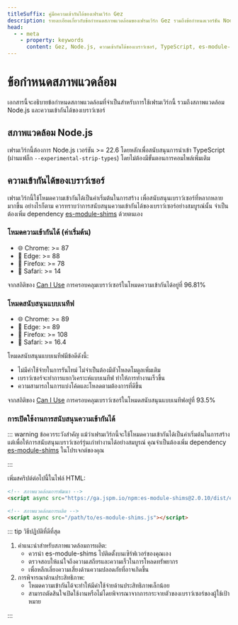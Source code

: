 ```yaml
---
titleSuffix: คู่มือความเข้ากันได้ของเฟรมเวิร์ก Gez
description: รายละเอียดเกี่ยวกับข้อกำหนดสภาพแวดล้อมของเฟรมเวิร์ก Gez รวมถึงข้อกำหนดเวอร์ชัน Node.js และคำอธิบายความเข้ากันได้ของเบราว์เซอร์ เพื่อช่วยให้นักพัฒนาตั้งค่าสภาพแวดล้อมการพัฒนาได้อย่างถูกต้อง
head:
  - - meta
    - property: keywords
      content: Gez, Node.js, ความเข้ากันได้ของเบราว์เซอร์, TypeScript, es-module-shims, การตั้งค่าสภาพแวดล้อม
---
```


# ข้อกำหนดสภาพแวดล้อม

เอกสารนี้จะอธิบายข้อกำหนดสภาพแวดล้อมที่จำเป็นสำหรับการใช้เฟรมเวิร์กนี้ รวมถึงสภาพแวดล้อม Node.js และความเข้ากันได้ของเบราว์เซอร์

## สภาพแวดล้อม Node.js

เฟรมเวิร์กนี้ต้องการ Node.js เวอร์ชัน >= 22.6 โดยหลักเพื่อสนับสนุนการนำเข้า TypeScript (ผ่านแฟล็ก `--experimental-strip-types`) โดยไม่ต้องมีขั้นตอนการคอมไพล์เพิ่มเติม

## ความเข้ากันได้ของเบราว์เซอร์

เฟรมเวิร์กนี้ใช้โหมดความเข้ากันได้เป็นค่าเริ่มต้นในการสร้าง เพื่อสนับสนุนเบราว์เซอร์ที่หลากหลายมากขึ้น อย่างไรก็ตาม ควรทราบว่าการสนับสนุนความเข้ากันได้ของเบราว์เซอร์อย่างสมบูรณ์นั้น จำเป็นต้องเพิ่ม dependency [es-module-shims](https://github.com/guybedford/es-module-shims) ด้วยตนเอง

### โหมดความเข้ากันได้ (ค่าเริ่มต้น)
- 🌐 Chrome: >= 87
- 🔷 Edge: >= 88
- 🦊 Firefox: >= 78
- 🧭 Safari: >= 14

จากสถิติของ [Can I Use](https://caniuse.com/?search=dynamic%20import) การครอบคลุมเบราว์เซอร์ในโหมดความเข้ากันได้อยู่ที่ 96.81%

### โหมดสนับสนุนแบบเนทีฟ
- 🌐 Chrome: >= 89
- 🔷 Edge: >= 89
- 🦊 Firefox: >= 108
- 🧭 Safari: >= 16.4

โหมดสนับสนุนแบบเนทีฟมีข้อดีดังนี้:
- ไม่มีค่าใช้จ่ายในการรันไทม์ ไม่จำเป็นต้องมีตัวโหลดโมดูลเพิ่มเติม
- เบราว์เซอร์จะทำการแยกวิเคราะห์แบบเนทีฟ ทำให้การทำงานเร็วขึ้น
- ความสามารถในการแบ่งโค้ดและโหลดตามต้องการที่ดีขึ้น

จากสถิติของ [Can I Use](https://caniuse.com/?search=importmap) การครอบคลุมเบราว์เซอร์ในโหมดสนับสนุนแบบเนทีฟอยู่ที่ 93.5%

### การเปิดใช้งานการสนับสนุนความเข้ากันได้

::: warning ข้อควรระวังสำคัญ
แม้ว่าเฟรมเวิร์กนี้จะใช้โหมดความเข้ากันได้เป็นค่าเริ่มต้นในการสร้าง แต่เพื่อให้การสนับสนุนเบราว์เซอร์รุ่นเก่าทำงานได้อย่างสมบูรณ์ คุณจำเป็นต้องเพิ่ม dependency [es-module-shims](https://github.com/guybedford/es-module-shims) ในโปรเจกต์ของคุณ

:::

เพิ่มสคริปต์ต่อไปนี้ในไฟล์ HTML:

```html
<!-- สภาพแวดล้อมการพัฒนา -->
<script async src="https://ga.jspm.io/npm:es-module-shims@2.0.10/dist/es-module-shims.js"></script>

<!-- สภาพแวดล้อมการผลิต -->
<script async src="/path/to/es-module-shims.js"></script>
```

::: tip วิธีปฏิบัติที่ดีที่สุด

1. คำแนะนำสำหรับสภาพแวดล้อมการผลิต:
   - ควรนำ es-module-shims ไปติดตั้งบนเซิร์ฟเวอร์ของคุณเอง
   - ตรวจสอบให้แน่ใจถึงความเสถียรและความเร็วในการโหลดทรัพยากร
   - เพื่อหลีกเลี่ยงความเสี่ยงด้านความปลอดภัยที่อาจเกิดขึ้น
2. การพิจารณาด้านประสิทธิภาพ:
   - โหมดความเข้ากันได้จะทำให้มีค่าใช้จ่ายด้านประสิทธิภาพเล็กน้อย
   - สามารถตัดสินใจเปิดใช้งานหรือไม่โดยพิจารณาจากการกระจายตัวของเบราว์เซอร์ของผู้ใช้เป้าหมาย

:::